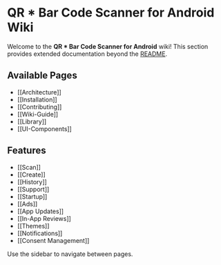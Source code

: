 # QR * Bar Code Scanner for Android Wiki

Welcome to the **QR * Bar Code Scanner for Android** wiki! This section provides extended documentation beyond the [README](../README.md).

## Available Pages

- [[Architecture]]
- [[Installation]]
- [[Contributing]]
- [[Wiki-Guide]]
- [[Library]]
- [[UI-Components]]

## Features
- [[Scan]]
- [[Create]]
- [[History]]
- [[Support]]
- [[Startup]]
- [[Ads]]
- [[App Updates]]
- [[In-App Reviews]]
- [[Themes]]
- [[Notifications]]
- [[Consent Management]]

Use the sidebar to navigate between pages.
